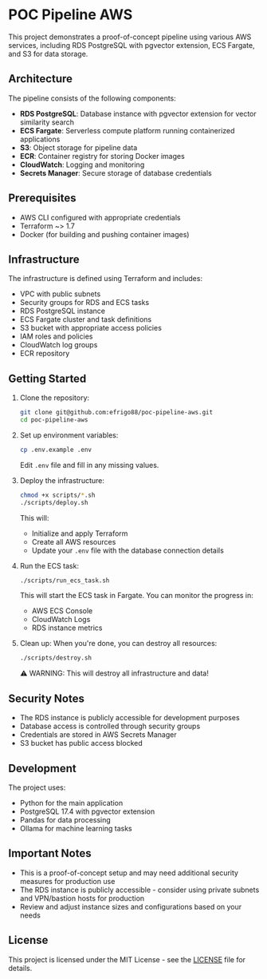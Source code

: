 # POC Pipeline AWS

This project demonstrates a proof-of-concept pipeline using various AWS services, including RDS PostgreSQL with pgvector extension, ECS Fargate, and S3 for data storage.

## Architecture

The pipeline consists of the following components:

- **RDS PostgreSQL**: Database instance with pgvector extension for vector similarity search
- **ECS Fargate**: Serverless compute platform running containerized applications
- **S3**: Object storage for pipeline data
- **ECR**: Container registry for storing Docker images
- **CloudWatch**: Logging and monitoring
- **Secrets Manager**: Secure storage of database credentials

## Prerequisites

- AWS CLI configured with appropriate credentials
- Terraform ~> 1.7
- Docker (for building and pushing container images)

## Infrastructure

The infrastructure is defined using Terraform and includes:

- VPC with public subnets
- Security groups for RDS and ECS tasks
- RDS PostgreSQL instance
- ECS Fargate cluster and task definitions
- S3 bucket with appropriate access policies
- IAM roles and policies
- CloudWatch log groups
- ECR repository

## Getting Started

1. Clone the repository:

   ```bash
   git clone git@github.com:efrigo88/poc-pipeline-aws.git
   cd poc-pipeline-aws
   ```

2. Set up environment variables:

   ```bash
   cp .env.example .env
   ```

   Edit `.env` file and fill in any missing values.

3. Deploy the infrastructure:

   ```bash
   chmod +x scripts/*.sh
   ./scripts/deploy.sh
   ```

   This will:

   - Initialize and apply Terraform
   - Create all AWS resources
   - Update your `.env` file with the database connection details

4. Run the ECS task:

   ```bash
   ./scripts/run_ecs_task.sh
   ```

   This will start the ECS task in Fargate. You can monitor the progress in:

   - AWS ECS Console
   - CloudWatch Logs
   - RDS instance metrics

5. Clean up:
   When you're done, you can destroy all resources:
   ```bash
   ./scripts/destroy.sh
   ```
   ⚠️ WARNING: This will destroy all infrastructure and data!

## Security Notes

- The RDS instance is publicly accessible for development purposes
- Database access is controlled through security groups
- Credentials are stored in AWS Secrets Manager
- S3 bucket has public access blocked

## Development

The project uses:

- Python for the main application
- PostgreSQL 17.4 with pgvector extension
- Pandas for data processing
- Ollama for machine learning tasks

## Important Notes

- This is a proof-of-concept setup and may need additional security measures for production use
- The RDS instance is publicly accessible - consider using private subnets and VPN/bastion hosts for production
- Review and adjust instance sizes and configurations based on your needs

## License

This project is licensed under the MIT License - see the [LICENSE](LICENSE) file for details.

